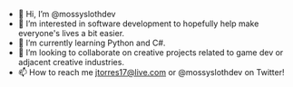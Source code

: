 - 👋 Hi, I’m @mossyslothdev
- 👀 I’m interested in software development to hopefully help make everyone's lives a bit easier.
- 🌱 I’m currently learning Python and C#.
- 💞️ I’m looking to collaborate on creative projects related to game dev or adjacent creative industries.
- 📫 How to reach me jtorres17@live.com or @mossyslothdev on Twitter!

<!---
mossyslothdev/mossyslothdev is a ✨ special ✨ repository because its `README.md` (this file) appears on your GitHub profile.
You can click the Preview link to take a look at your changes.
--->
